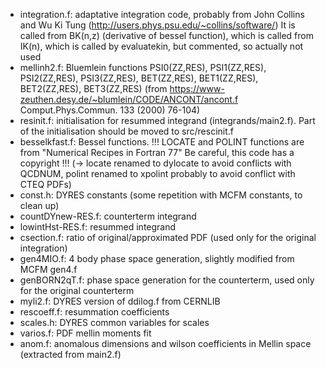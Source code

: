 * integration.f: adaptative integration code, probably from John Collins and Wu Ki Tung (http://users.phys.psu.edu/~collins/software/)
It is called from BK(n,z) (derivative of bessel function), which is called from IK(n), which is called by evaluatekin, but commented, so actually not used
* mellinh2.f: Bluemlein functions PSI0(ZZ,RES), PSI1(ZZ,RES), PSI2(ZZ,RES), PSI3(ZZ,RES), BET(ZZ,RES), BET1(ZZ,RES), BET2(ZZ,RES), BET3(ZZ,RES) (from https://www-zeuthen.desy.de/~blumlein/CODE/ANCONT/ancont.f Comput.Phys.Commun. 133 (2000) 76-104)
* resinit.f: initialisation for resummed integrand (integrands/main2.f). Part of the initialisation should be moved to src/rescinit.f
* besselkfast.f: Bessel functions. !!! LOCATE and POLINT functions are from "Numerical Recipes in Fortran 77" Be careful, this code has a copyright !!! (-> locate renamed to dylocate to avoid conflicts with QCDNUM, polint renamed to xpolint probably to avoid conflict with CTEQ PDFs)
* const.h: DYRES constants (some repetition with MCFM constants, to clean up)
* countDYnew-RES.f: counterterm integrand
* lowintHst-RES.f: resummed integrand
* csection.f: ratio of original/approximated PDF (used only for the original integration)
* gen4MIO.f: 4 body phase space generation, slightly modified from MCFM gen4.f
* genBORN2qT.f: phase space generation for the counterterm, used only for the original counterterm
* myli2.f: DYRES version of ddilog.f from CERNLIB
* rescoeff.f: resummation coefficients
* scales.h: DYRES common variables for scales
* varios.f: PDF mellin moments fit
* anom.f: anomalous dimensions and wilson coefficients in Mellin space (extracted from main2.f)
